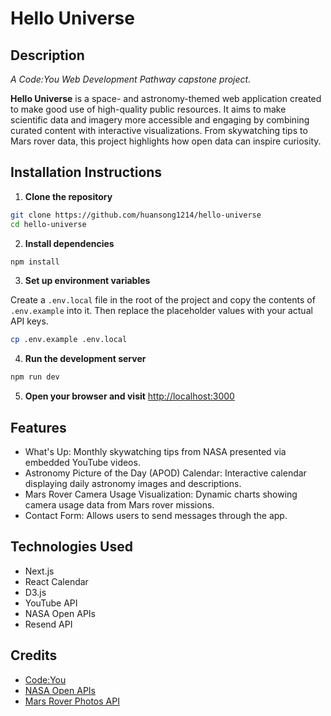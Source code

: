 # Hello Universe

## Description

*A Code:You Web Development Pathway capstone project.*

**Hello Universe** is a space- and astronomy-themed web application created to make good use of high-quality public resources. It aims to make scientific data and imagery more accessible and engaging by combining curated content with interactive visualizations. From skywatching tips to Mars rover data, this project highlights how open data can inspire curiosity.

## Installation Instructions

1. **Clone the repository**
```bash
git clone https://github.com/huansong1214/hello-universe
cd hello-universe
```

2. **Install dependencies**
```bash
npm install
```

3. **Set up environment variables**

Create a `.env.local` file in the root of the project and copy the contents of `.env.example` into it. Then replace the placeholder values with your actual API keys.

```bash
cp .env.example .env.local
```

4. **Run the development server**

```bash
npm run dev
```

5. **Open your browser and visit** [http://localhost:3000](http://localhost:3000)

## Features

- What's Up: Monthly skywatching tips from NASA presented via embedded YouTube videos.
- Astronomy Picture of the Day (APOD) Calendar: Interactive calendar displaying daily astronomy images and descriptions.
- Mars Rover Camera Usage Visualization: Dynamic charts showing camera usage data from Mars rover missions.
- Contact Form: Allows users to send messages through the app.

## Technologies Used

- Next.js
- React Calendar
- D3.js
- YouTube API
- NASA Open APIs
- Resend API

## Credits

- [Code:You](https://code-you.org)
- [NASA Open APIs](https://api.nasa.gov)
- [Mars Rover Photos API](https://mars-photos.herokuapp.com)
